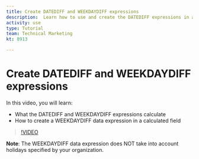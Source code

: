 ```yaml
---
title: Create DATEDIFF and WEEKDAYDIFF expressions
description:  Learn how to use and create the DATEDIFF expressions in a calculated field in Adobe [!DNL Workfront].
activity: use
type: Tutorial
team: Technical Marketing
kt: 8913

---
```

# Create DATEDIFF and WEEKDAYDIFF expressions

In this video, you will learn:

* What the DATEDIFF and WEEKDAYDIFF expressions calculate
* How to create a WEEKDAYDIFF data expression in a calculated field

>[!VIDEO](https://video.tv.adobe.com/v/335176/?quality=12)

**Note**: The WEEKDAYDIFF data expression does NOT take into account holidays specified by your organization.
